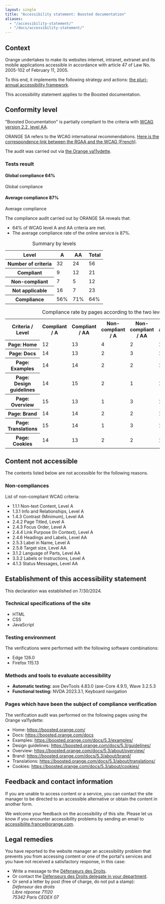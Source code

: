 ```yaml
---
layout: single
title: "Accessibility statement: Boosted documentation"
aliases:
  - "/accessibility-statement/"
  - "/docs/accessibility-statement/"
---
```


## Context

Orange undertakes to make its websites internet, intranet, extranet and its mobile applications accessible in accordance with article 47 of Law No. 2005-102 of February 11, 2005.

To this end, it implements the following strategy and actions: [the pluri-annual accessibility framework](https://gallery.orange.com/rse/?od=d4d15fea-9e7a-4497-8b04-c5e7f9290dca&om=b4e153e8-7460-4196-8890-a18eca5a51a9&v=sharedSelection#l=row&ss=3ba60f1d-f9fc-4b21-aca6-056dbdae6b94).

This accessibility statement applies to the Boosted documentation.

## Conformity level

"Boosted Documentation" is partially compliant to the criteria with [WCAG version 2.2, level AA](https://www.w3.org/TR/WCAG22/).

ORANGE SA refers to the WCAG international recommendations. [Here is the correspondence link between the RGAA and the WCAG (French)](https://a11y-guidelines.orange.com/fr/cadrage/correspondance-rgaa-wcag/).

The audit was carried out via [the Orange va11ydette](https://la-va11ydette.orange.com/?lang=en).

### Tests result

<div class="row summary">
  <div class="col-lg-3">
    <h4 class="pie" data-value="64">
      <span class="visually-hidden">Global compliance </span>
      <span class="pie-val">64%</span>
    </h4>
    <p class="lead">Global compliance
    </p>
  </div>
  <div class="col-lg-3">
    <h4 class="pie" data-value="87">
      <span class="visually-hidden">Average compliance </span>
      <span class="pie-val">87%</span>
    </h4>
    <p class="lead">Average compliance</p>
  </div>
</div>

The compliance audit carried out by ORANGE SA reveals that:
* 64% of WCAG level A and AA criteria are met.
* The average compliance rate of the online service is 87%.

<div class="table-responsive">
  <table class="table table-striped"><caption class="bd-caption">Summary by levels</caption>
    <thead><tr>
      <th scope="row">Level</th>
      <th scope="col" class="text-center">A</th>
      <th scope="col" class="text-center">AA</th>
      <th scope="col" class="text-center">Total</th>
      </tr>
    </thead>
    <tbody>
      <tr>
        <th scope="row">Number of criteria</th>
        <td class="text-center">32</td>
        <td class="text-center">24</td>
        <td class="text-center">56</td>
      </tr>
      <tr>
        <th scope="row">Compliant</th>
        <td class="text-center">9</td>
        <td class="text-center">12</td>
        <td class="text-center">21</td>
      </tr>
      <tr>
        <th scope="row">Non-compliant</th>
        <td class="text-center">7</td>
        <td class="text-center">5</td>
        <td class="text-center">12</td>
      </tr>
      <tr>
        <th scope="row">Not applicable</th>
        <td class="text-center">16</td>
        <td class="text-center">7</td>
        <td class="text-center">23</td>
      </tr>
      <tr>
        <th scope="row" class="table-active">Compliance</th>
        <td class="text-center table-active">56%</td>
        <td class="text-center table-active">71%</td>
        <td class="text-center table-active">64%</td>
      </tr>
    </tbody>
  </table>
</div>

<div class="table-responsive">
  <table class="table table-striped">
    <caption class="bd-caption">Compliance rate by pages according to the two levels of criteria A and AA</caption>
    <tbody>
      <tr>
        <th scope="row">Criteria / Level</th>
        <th scope="col" class="text-center">Compliant / A</th>
        <th scope="col" class="text-center">Compliant / AA</th>
        <th scope="col" class="text-center">Non-compliant / A</th>
        <th scope="col" class="text-center">Non-compliant / AA</th>
        <th scope="col" class="text-center">Not applicable / A</th>
        <th scope="col" class="text-center">Not applicable / AA</th>
        <th scope="col" class="text-center table-active">Compliance rate</th>
      </tr>
      <tr>
        <th scope="row"><span class="visually-hidden">Page: </span>Home</th>
        <td>12</td>
        <td>13</td>
        <td>4</td>
        <td>2</td>
        <td>16</td>
        <td>9</td>
        <td class="table-active">81%</td>
      </tr>
      <tr>
        <th scope="row"><span class="visually-hidden">Page: </span>Docs</th>
        <td>14</td>
        <td>13</td>
        <td>2</td>
        <td>3</td>
        <td>16</td>
        <td>8</td>
        <td class="table-active">84%</td>
      </tr>
      <tr>
        <th scope="row"><span class="visually-hidden">Page: </span>Examples</th>
        <td>14</td>
        <td>14</td>
        <td>2</td>
        <td>2</td>
        <td>16</td>
        <td>8</td>
        <td class="table-active">88%</td>
      </tr>
      <tr>
        <th scope="row"><span class="visually-hidden">Page: </span>Design guidelines</th>
        <td>14</td>
        <td>15</td>
        <td>2</td>
        <td>1</td>
        <td>16</td>
        <td>8</td>
        <td class="table-active">91%</td>
      </tr>
      <tr>
        <th scope="row"><span class="visually-hidden">Page: </span>Overview</th>
        <td>15</td>
        <td>13</td>
        <td>1</td>
        <td>3</td>
        <td>16</td>
        <td>8</td>
        <td class="table-active">88%</td>
      </tr>
      <tr>
        <th scope="row"><span class="visually-hidden">Page: </span>Brand</th>
        <td>14</td>
        <td>14</td>
        <td>2</td>
        <td>2</td>
        <td>16</td>
        <td>8</td>
        <td class="table-active">88%</td>
      </tr>
      <tr>
        <th scope="row"><span class="visually-hidden">Page: </span>Translations</th>
        <td>15</td>
        <td>14</td>
        <td>1</td>
        <td>3</td>
        <td>16</td>
        <td>7</td>
        <td class="table-active">88%</td>
      </tr>
      <tr>
        <th scope="row"><span class="visually-hidden">Page: </span>Cookies</th>
        <td>14</td>
        <td>13</td>
        <td>2</td>
        <td>2</td>
        <td>16</td>
        <td>9</td>
        <td class="table-active">87%</td>
      </tr>
    </tbody>
  </table>
</div>

## Content not accessible

The contents listed below are not accessible for the following reasons.

### Non-compliances

List of non-compliant WCAG criteria:
* 1.1.1 Non-text Content, Level A
* 1.3.1 Info and Relationships, Level A
* 1.4.3 Contrast (Minimum), Level AA
* 2.4.2 Page Titled, Level A
* 2.4.3 Focus Order, Level A
* 2.4.4 Link Purpose (In Context), Level A
* 2.4.6 Headings and Labels, Level AA
* 2.5.3 Label in Name, Level A
* 2.5.8 Target size, Level AA
* 3.1.2 Language of Parts, Level AA
* 3.3.2 Labels or Instructions, Level A
* 4.1.3 Status Messages, Level AA

## Establishment of this accessibility statement

This declaration was established on 7/30/2024.

### Technical specifications of the site

* HTML
* CSS
* JavaScript

### Testing environment

The verifications were performed with the following software combinations:
* Edge 126.0
* Firefox 115.13

### Methods and tools to evaluate accessibility

* **Automatic testing:** axe DevTools 4.83.0 (axe-Core 4.9.1), Wave 3.2.5.3
* **Functional testing:** NVDA 2023.3.1, Keyboard navigation

### Pages which have been the subject of compliance verification

The verification audit was performed on the following pages using the Orange va11ydette:

* Home: https://boosted.orange.com/
* Docs: https://boosted.orange.com/docs
* Examples: https://boosted.orange.com/docs/5.3/examples/
* Design guidelines: https://boosted.orange.com/docs/5.3/guidelines/
* Overview: https://boosted.orange.com/docs/5.3/about/overview/
* Brand: https://boosted.orange.com/docs/5.3/about/brand/
* Translations: https://boosted.orange.com/docs/5.3/about/translations/
* Cookies: https://boosted.orange.com/docs/5.3/about/cookies/

## Feedback and contact information

If you are unable to access content or a service, you can contact the site manager to be directed to an accessible alternative or obtain the content in another form.

We welcome your feedback on the accessibility of this site. Please let us know if you encounter accessibility problems by sending an email to accessibilite.france@orange.com.

## Legal remedies

You have reported to the website manager an accessibility problem that prevents you from accessing content or one of the portal's services and you have not received a satisfactory response, in this case:
* Write a message to the [Défenseurs des Droits](https://formulaire.defenseurdesdroits.fr/).
* Or contact the [Défenseurs des Droits delegate in your department](https://www.defenseurdesdroits.fr/saisir/delegues).
* Or send a letter by post (free of charge, do not put a stamp):
  <address>Défenseur des droits<br>Libre réponse 71120<br>75342 Paris CEDEX 07</address>
